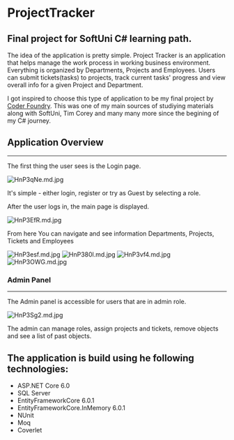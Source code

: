 # ProjectTracker
 Final project for SoftUni C# learning path.
------------------------

The idea of the application is pretty simple.
Project Tracker is an application that helps manage the work process in working business environment.
Everything is organized by Departments, Projects and Employees.
Users can submit tickets(tasks) to projects, track current tasks' progress and view overall info for a given Project and Department.

I got inspired to choose this type of application to be my final project by <a href="https://www.youtube.com/@CoderFoundry">Coder Foundry</a>.
This was one of my main sources of studiying materials along with SoftUni, Tim Corey and many many more since the begining of my C# journey.

## Application Overview
---

The first thing the user sees is the Login page.

<img src="https://iili.io/HnP3qNe.md.jpg" alt="HnP3qNe.md.jpg" border="0">

It's simple - either login, register or try as Guest by selecting a role.

After the user logs in, the main page is displayed.

<img src="https://iili.io/HnP3EfR.md.jpg" alt="HnP3EfR.md.jpg" border="0">

From here You can navigate and see information Departments, Projects, Tickets and Employees

<img src="https://iili.io/HnP3esf.md.jpg" alt="HnP3esf.md.jpg" border="0">
<img src="https://iili.io/HnP380l.md.jpg" alt="HnP380l.md.jpg" border="0">
<img src="https://iili.io/HnP3vf4.md.jpg" alt="HnP3vf4.md.jpg" border="0">
<img src="https://iili.io/HnP3OWG.md.jpg" alt="HnP3OWG.md.jpg" border="0">

### Admin Panel
---

The Admin panel is accessible for users that are in admin role.

<img src="https://iili.io/HnP3Sg2.md.jpg" alt="HnP3Sg2.md.jpg" border="0">

The admin can manage roles, assign projects and tickets, remove objects and see a list of past objects.


## The application is build using he following technologies:

- ASP.NET Core 6.0
- SQL Server
- EntityFrameworkCore 6.0.1
- EntityFrameworkCore.InMemory 6.0.1
- NUnit
- Moq
- Coverlet